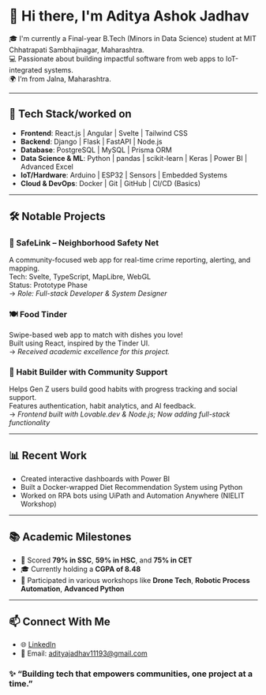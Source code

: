 # 👋 Hi there, I'm Aditya Ashok Jadhav

🎓 I'm currently a Final-year B.Tech (Minors in Data Science) student at MIT Chhatrapati Sambhajinagar, Maharashtra.  
💻 Passionate about building impactful software from web apps to IoT-integrated systems.  
🌍 I’m from Jalna, Maharashtra.

---

## 🚀 Tech Stack/worked on

- **Frontend**: React.js | Angular | Svelte | Tailwind CSS  
- **Backend**: Django | Flask | FastAPI | Node.js  
- **Database**: PostgreSQL | MySQL | Prisma ORM  
- **Data Science & ML**: Python | pandas | scikit-learn | Keras | Power BI | Advanced Excel  
- **IoT/Hardware**: Arduino | ESP32 | Sensors | Embedded Systems  
- **Cloud & DevOps**: Docker | Git | GitHub | CI/CD (Basics)

---

## 🛠️ Notable Projects

### 🔐 SafeLink – Neighborhood Safety Net  
A community-focused web app for real-time crime reporting, alerting, and mapping.  
Tech: Svelte, TypeScript, MapLibre, WebGL  
Status: Prototype Phase  
→ *Role: Full-stack Developer & System Designer*

### 🍽️ Food Tinder  
Swipe-based web app to match with dishes you love!  
Built using React, inspired by the Tinder UI.  
→ *Received academic excellence for this project.*

### 🧠 Habit Builder with Community Support  
Helps Gen Z users build good habits with progress tracking and social support.  
Features authentication, habit analytics, and AI feedback.  
→ *Frontend built with Lovable.dev & Node.js; Now adding full-stack functionality*

---

## 📊 Recent Work

- Created interactive dashboards with Power BI
- Built a Docker-wrapped Diet Recommendation System using Python
- Worked on RPA bots using UiPath and Automation Anywhere (NIELIT Workshop)

---

## 📚 Academic Milestones

- 🔢 Scored **79% in SSC**, **59% in HSC**, and **75% in CET**
- 🎓 Currently holding a **CGPA of 8.48**
- 🧪 Participated in various workshops like **Drone Tech**, **Robotic Process Automation**, **Advanced Python**

---

## 📫 Connect With Me

- 🌐 [LinkedIn]((https://www.linkedin.com/in/aditya-jadhav-b24913257/))
- 📧 Email: adityajadhav11193@gmail.com

### ✨ “Building tech that empowers communities, one project at a time.”


